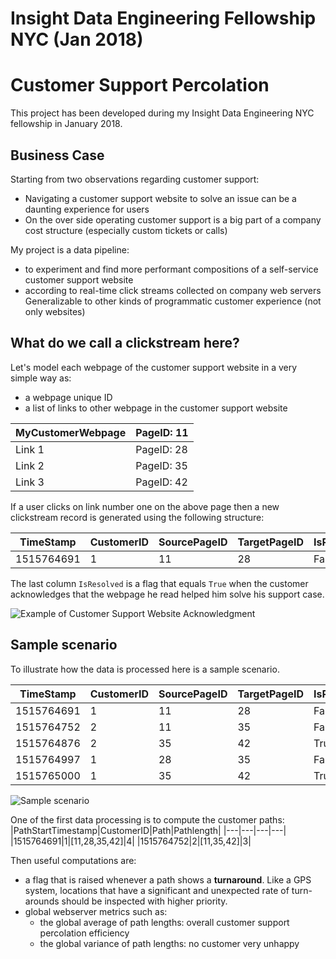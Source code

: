 # Insight Data Engineering Fellowship NYC (Jan 2018)
# Customer Support Percolation

This project has been developed during my Insight Data Engineering NYC fellowship in January 2018.

## Business Case
Starting from two observations regarding customer support:
- Navigating a customer support website to solve an issue can be a daunting experience for users
- On the over side operating customer support is a big part of a company cost structure (especially custom tickets or calls)

My project is a data pipeline:
- to experiment and find more performant compositions of a self-service customer support website
- according to real-time click streams collected on company web servers
Generalizable to other kinds of programmatic customer experience (not only websites)

## What do we call a clickstream here?
Let's model each webpage of the customer support website in a very simple way as:
- a webpage unique ID
- a list of links to other webpage in the customer support website

|MyCustomerWebpage|PageID: 11|
|---|---|
|Link 1|PageID: 28|
|Link 2|PageID: 35|
|Link 3|PageID: 42|

If a user clicks on link number one on the above page then a new clickstream record is generated using the following structure:

|TimeStamp|CustomerID|SourcePageID|TargetPageID|IsResolved|
|---|---|---|---|---|
|1515764691|1|11|28|False|

The last column `IsResolved` is a flag that equals `True` when the customer acknowledges that the webpage he read helped him solve his support case.

![Example of Customer Support Website Acknowledgment](https://github.com/rlouvet/insight-project/images/customer_support_website_acknowledgment_cropped.png "Example  of customer support website acknowledgment")

## Sample scenario
To illustrate how the data is processed here is a sample scenario.

|TimeStamp|CustomerID|SourcePageID|TargetPageID|IsResolved|
|---|---|---|---|---|
|1515764691|1|11|28|False|
|1515764752|2|11|35|False|
|1515764876|2|35|42|True|
|1515764997|1|28|35|False|
|1515765000|1|35|42|True|

![Sample scenario](https://github.com/rlouvet/insight-project/images/sample_scenario.png "Sample scenario")

One of the first data processing is to compute the customer paths:
|PathStartTimestamp|CustomerID|Path|Pathlength|
|---|---|---|---|
|1515764691|1|[11,28,35,42]|4|
|1515764752|2|[11,35,42]|3|

Then useful computations are:
- a flag that is raised whenever a path shows a **turnaround**. Like a GPS system, locations that have a significant and unexpected rate of turn-arounds should be inspected with higher priority.
- global webserver metrics such as:
  - the global average of path lengths: overall customer support percolation efficiency
  - the global variance of path lengths: no customer very unhappy
